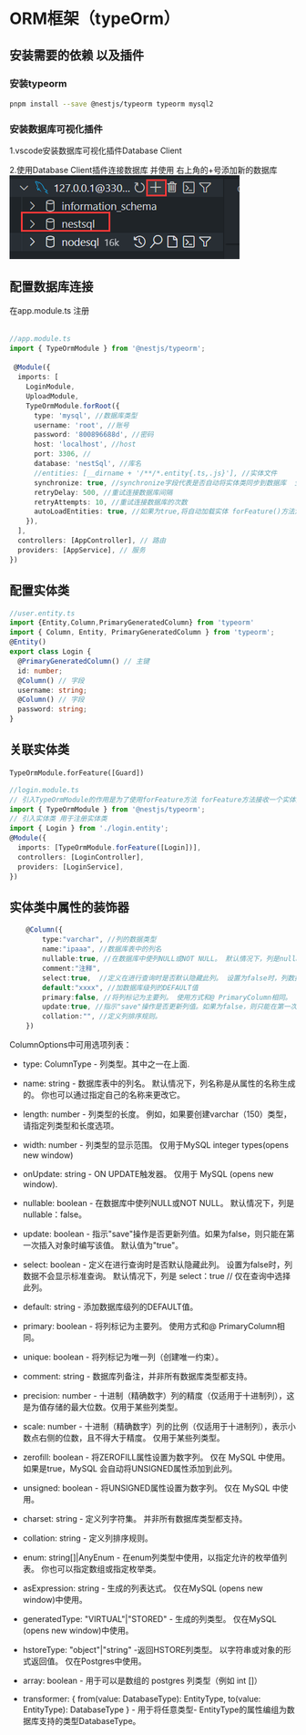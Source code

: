 # ORM框架（typeOrm）

## 安装需要的依赖 以及插件

### 安装typeorm

``` sh
pnpm install --save @nestjs/typeorm typeorm mysql2
```

### 安装数据库可视化插件

1.vscode安装数据库可视化插件Database Client

2.使用Database Client插件连接数据库 并使用 右上角的+号添加新的数据库
![Alt text](./image/image-1.png)

## 配置数据库连接

在app.module.ts 注册

``` ts

//app.module.ts
import { TypeOrmModule } from '@nestjs/typeorm';

 @Module({
  imports: [
    LoginModule,
    UploadModule,
    TypeOrmModule.forRoot({
      type: 'mysql', //数据库类型
      username: 'root', //账号
      password: '800896688d', //密码
      host: 'localhost', //host
      port: 3306, //
      database: 'nestSql', //库名
      //entities: [__dirname + '/**/*.entity{.ts,.js}'], //实体文件
      synchronize: true, //synchronize字段代表是否自动将实体类同步到数据库  生产环境不建议使用
      retryDelay: 500, //重试连接数据库间隔
      retryAttempts: 10, //重试连接数据库的次数
      autoLoadEntities: true, //如果为true,将自动加载实体 forFeature()方法注册的每个实体都将自动添加到配置对象的实体数组中
    }),
  ],
  controllers: [AppController], // 路由
  providers: [AppService], // 服务
})
```

## 配置实体类

``` ts
//user.entity.ts
import {Entity,Column,PrimaryGeneratedColumn} from 'typeorm'
import { Column, Entity, PrimaryGeneratedColumn } from 'typeorm';
@Entity()
export class Login {
  @PrimaryGeneratedColumn() // 主键
  id: number;
  @Column() // 字段
  username: string;
  @Column() // 字段
  password: string;
}
```

## 关联实体类

`TypeOrmModule.forFeature([Guard])`

```ts
//login.module.ts
// 引入TypeOrmModule的作用是为了使用forFeature方法 forFeature方法接收一个实体类数组 用于注册实体类
import { TypeOrmModule } from '@nestjs/typeorm'; 
// 引入实体类 用于注册实体类
import { Login } from './login.entity';
@Module({
  imports: [TypeOrmModule.forFeature([Login])],
  controllers: [LoginController],
  providers: [LoginService],
})

```

## 实体类中属性的装饰器

``` ts
    @Column({
        type:"varchar", //列的数据类型
        name:"ipaaa", //数据库表中的列名
        nullable:true, //在数据库中使列NULL或NOT NULL。 默认情况下，列是nullable：false
        comment:"注释",
        select:true,  //定义在进行查询时是否默认隐藏此列。 设置为false时，列数据不会显示标准查询。 默认情况下，列是select：true // 仅在查询中选择此列
        default:"xxxx", //加数据库级列的DEFAULT值
        primary:false, //将列标记为主要列。 使用方式和@ PrimaryColumn相同。
        update:true, //指示"save"操作是否更新列值。如果为false，则只能在第一次插入对象时编写该值。 默认值为"true"
        collation:"", //定义列排序规则。
    })

```

ColumnOptions中可用选项列表：

- type: ColumnType - 列类型。其中之一在上面.
- name: string - 数据库表中的列名。 默认情况下，列名称是从属性的名称生成的。 你也可以通过指定自己的名称来更改它。
- length: number - 列类型的长度。 例如，如果要创建varchar（150）类型，请指定列类型和长度选项。
- width: number - 列类型的显示范围。 仅用于MySQL integer types(opens new window)
- onUpdate: string - ON UPDATE触发器。 仅用于 MySQL (opens new window).
- nullable: boolean - 在数据库中使列NULL或NOT NULL。 默认情况下，列是nullable：false。
- update: boolean - 指示"save"操作是否更新列值。如果为false，则只能在第一次插入对象时编写该值。 默认值为"true"。
- select: boolean - 定义在进行查询时是否默认隐藏此列。 设置为false时，列数据不会显示标准查询。 默认情况下，列是 select：true // 仅在查询中选择此列。

- default: string - 添加数据库级列的DEFAULT值。
- primary: boolean - 将列标记为主要列。 使用方式和@ PrimaryColumn相同。
- unique: boolean - 将列标记为唯一列（创建唯一约束）。
- comment: string - 数据库列备注，并非所有数据库类型都支持。
- precision: number - 十进制（精确数字）列的精度（仅适用于十进制列），这是为值存储的最大位数。仅用于某些列类型。
- scale: number - 十进制（精确数字）列的比例（仅适用于十进制列），表示小数点右侧的位数，且不得大于精度。 仅用于某些列类型。
- zerofill: boolean - 将ZEROFILL属性设置为数字列。 仅在 MySQL 中使用。 如果是true，MySQL 会自动将UNSIGNED属性添加到此列。
- unsigned: boolean - 将UNSIGNED属性设置为数字列。 仅在 MySQL 中使用。
- charset: string - 定义列字符集。 并非所有数据库类型都支持。
- collation: string - 定义列排序规则。
- enum: string[]|AnyEnum - 在enum列类型中使用，以指定允许的枚举值列表。 你也可以指定数组或指定枚举类。
- asExpression: string - 生成的列表达式。 仅在MySQL (opens new window)中使用。
- generatedType: "VIRTUAL"|"STORED" - 生成的列类型。 仅在MySQL (opens new window)中使用。
- hstoreType: "object"|"string" -返回HSTORE列类型。 以字符串或对象的形式返回值。 仅在Postgres中使用。
- array: boolean - 用于可以是数组的 postgres 列类型（例如 int []）
- transformer: { from(value: DatabaseType): EntityType, to(value: EntityType): DatabaseType } - 用于将任意类型- EntityType的属性编组为数据库支持的类型DatabaseType。
